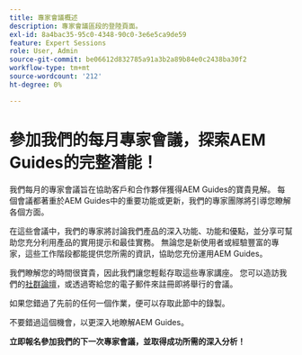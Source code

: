 ```yaml
---
title: 專家會議概述
description: 專家會議區段的登陸頁面。
exl-id: 8a4bac35-95c0-4348-90c0-3e6e5ca9de59
feature: Expert Sessions
role: User, Admin
source-git-commit: be06612d832785a91a3b2a89b84e0c2438ba30f2
workflow-type: tm+mt
source-wordcount: '212'
ht-degree: 0%

---
```


# 參加我們的每月專家會議，探索AEM Guides的完整潛能！

我們每月的專家會議旨在協助客戶和合作夥伴獲得AEM Guides的寶貴見解。 每個會議都著重於AEM Guides中的重要功能或更新，我們的專家團隊將引導您瞭解各個方面。

在這些會議中，我們的專家將討論我們產品的深入功能、功能和優點，並分享可幫助您充分利用產品的實用提示和最佳實務。 無論您是新使用者或經驗豐富的專家，這些工作階段都能提供您所需的資訊，協助您充份運用AEM Guides。

我們瞭解您的時間很寶貴，因此我們讓您輕鬆存取這些專家講座。 您可以造訪我們的[社群論壇](https://experienceleaguecommunities.adobe.com/t5/experience-manager-guides/ct-p/aem-xml-documentation)，或透過寄給您的電子郵件來註冊即將舉行的會議。

如果您錯過了先前的任何一個作業，便可以存取此節中的錄製。

不要錯過這個機會，以更深入地瞭解AEM Guides。

**立即報名參加我們的下一次專家會議，並取得成功所需的深入分析！**

